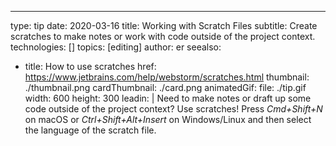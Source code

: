---
type: tip
date: 2020-03-16
title: Working with Scratch Files
subtitle: Create scratches to make notes or work with code outside of the project context.
technologies: []
topics: [editing]
author: er
seealso:
- title: How to use scratches
  href: https://www.jetbrains.com/help/webstorm/scratches.html
thumbnail: ./thumbnail.png
cardThumbnail: ./card.png
animatedGif:
  file: ./tip.gif
  width: 600
  height: 300
leadin: |
  Need to make notes or draft up some code outside of the project context? Use scratches! Press 
  *Cmd+Shift+N* on macOS or *Ctrl+Shift+Alt+Insert* on Windows/Linux and then 
  select the language of the scratch file. 
